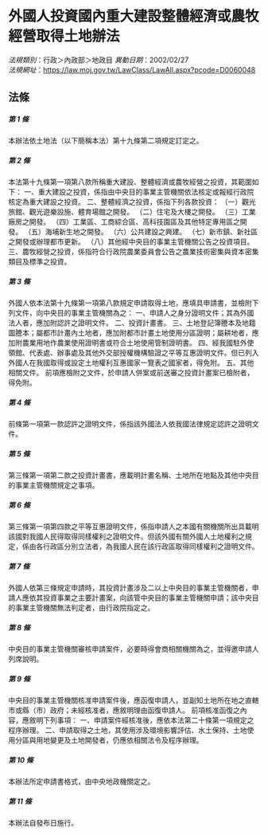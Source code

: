 # 外國人投資國內重大建設整體經濟或農牧經營取得土地辦法

*法規類別*：行政＞內政部＞地政目
*異動日期*：2002/02/27  
*法規網址*：https://law.moj.gov.tw/LawClass/LawAll.aspx?pcode=D0060048



## 法條
##### 第 1 條
本辦法依土地法（以下簡稱本法）第十九條第二項規定訂定之。

##### 第 2 條
本法第十九條第一項第八款所稱重大建設、整體經濟或農牧經營之投資，其範圍如下：
一、重大建設之投資，係指由中央目的事業主管機關依法核定或報經行政院核定為重大建設之投資。
二、整體經濟之投資，係指下列各款投資：
（一）觀光旅館、觀光遊樂設施、體育場館之開發。
（二）住宅及大樓之開發。
（三）工業廠房之開發。
（四）工業區、工商綜合區、高科技園區及其他特定專用區之開發。
（五）海埔新生地之開發。
（六）公共建設之興建。
（七）新市鎮、新社區之開發或辦理都市更新。
（八）其他經中央目的事業主管機關公告之投資項目。
三、農牧經營之投資，係指符合行政院農業委員會公告之農業技術密集與資本密集類目及標準之投資。

##### 第 3 條
外國人依本法第十九條第一項第八款規定申請取得土地，應填具申請書，並檢附下列文件，向中央目的事業主管機關為之：
一、申請人之身分證明文件；其為外國法人者，應加附認許之證明文件。
二、投資計畫書。
三、土地登記簿謄本及地籍圖謄本；屬都市計畫內土地者，應加附都市計畫土地使用分區證明；屬耕地者，應加附農業用地作農業使用證明書或符合土地使用管制證明書。
四、經我國駐外使領館、代表處、辦事處及其他外交部授權機構驗證之平等互惠證明文件。但已列入外國人在我國取得或設定土地權利互惠國家一覽表之國家者，得免附。
五、其他相關文件。
前項應檢附之文件，於申請人併案或前送審之投資計畫案已檢附者，得免附。

##### 第 4 條
前條第一項第一款認許之證明文件，係指該外國法人依我國法律規定認許之證明文件。

##### 第 5 條
第三條第一項第二款之投資計畫書，應載明計畫名稱、土地所在地點及其他中央目的事業主管機關規定之事項。

##### 第 6 條
第三條第一項第四款之平等互惠證明文件，係指申請人之本國有關機關所出具載明該國對我國人民得取得同樣權利之證明文件。但該外國有關外國人土地權利之規定，係由各行政區分別立法者，為我國人民在該行政區取得同樣權利之證明文件。

##### 第 7 條
外國人依第三條規定申請時，其投資計畫涉及二以上中央目的事業主管機關者，申請人應依其投資事業之主要計畫案，向該管中央目的事業主管機關申請；該中央目的事業主管機關無法判定者，由行政院指定之。

##### 第 8 條
中央目的事業主管機關審核申請案件，必要時得會商相關機關為之，並得邀申請人列席說明。

##### 第 9 條
中央目的事業主管機關核准申請案件後，應函復申請人，並副知土地所在地之直轄市或縣（市）政府；未經核准者，應敘明理由函復申請人。
前項核准函復之內容，應敘明下列事項：
一、申請案件經核准後，應依本法第二十條第一項規定之程序辦理。
二、申請取得之土地，其使用涉及環境影響評估、水土保持、土地使用分區與用地變更及土地開發者，仍應依相關法令及程序辦理。

##### 第 10 條
本辦法所定申請書格式，由中央地政機關定之。

##### 第 11 條
本辦法自發布日施行。


